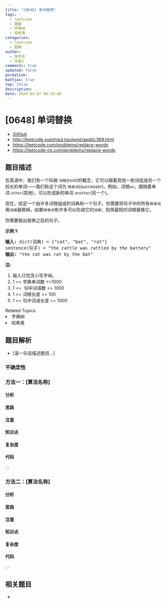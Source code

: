 ```yaml
---
title: "[0648] 单词替换"
tags:
  - leetcode
  - 题解
  - 字典树
  - 哈希表
categories:
  - leetcode
  - 题解
author:
  - 张学志
  - 作者2
comments: true
updated: false
permalink:
mathjax: true
top: false
description: ...
date: 2020-03-07 00:10:48
---
```



# [0648] 单词替换
* [GitHub](https://github.com/algoboy101/LeetCodeCrowdsource/tree/master/_posts/QA/%5B0648%5D%20%E5%8D%95%E8%AF%8D%E6%9B%BF%E6%8D%A2.md)
* http://leetcode.xuezhisd.top/post/aeddc369.html
* https://leetcode.com/problems/replace-words
* https://leetcode-cn.com/problems/replace-words


## 题目描述

<p>在英语中，我们有一个叫做&nbsp;<code>词根</code>(root)的概念，它可以跟着其他一些词组成另一个较长的单词&mdash;&mdash;我们称这个词为&nbsp;<code>继承词</code>(successor)。例如，词根<code>an</code>，跟随着单词&nbsp;<code>other</code>(其他)，可以形成新的单词&nbsp;<code>another</code>(另一个)。</p>

<p>现在，给定一个由许多词根组成的词典和一个句子。你需要将句子中的所有<code>继承词</code>用<code>词根</code>替换掉。如果<code>继承词</code>有许多可以形成它的<code>词根</code>，则用最短的词根替换它。</p>

<p>你需要输出替换之后的句子。</p>

<p><strong>示例 1:</strong></p>

<pre>
<strong>输入:</strong> dict(词典) = [&quot;cat&quot;, &quot;bat&quot;, &quot;rat&quot;]
sentence(句子) = &quot;the cattle was rattled by the battery&quot;
<strong>输出:</strong> &quot;the cat was rat by the bat&quot;
</pre>

<p><strong>注:</strong></p>

<ol>
	<li>输入只包含小写字母。</li>
	<li>1 &lt;= 字典单词数 &lt;=1000</li>
	<li>1 &lt;=&nbsp; 句中词语数&nbsp;&lt;= 1000</li>
	<li>1 &lt;= 词根长度 &lt;= 100</li>
	<li>1 &lt;= 句中词语长度&nbsp;&lt;= 1000</li>
</ol>
<div><div>Related Topics</div><div><li>字典树</li><li>哈希表</li></div></div>


## 题目解析
* [请一句话描述题目...]

### 不确定性


### 方法一：[算法名称]

#### 分析

#### 思路

#### 注意

#### 知识点

#### 复杂度

#### 代码

```cpp
//
```


### 方法二：[算法名称]

#### 分析

#### 思路

#### 注意

#### 知识点

#### 复杂度

#### 代码

```cpp
//
```


## 相关题目
* 
